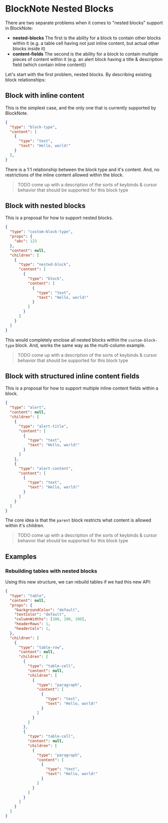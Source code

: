 # BlockNote Nested Blocks

There are two separate problems when it comes to "nested blocks" support in BlockNote:

- **nested-blocks** The first is the ability for a block to contain other blocks within it (e.g. a table cell having not just inline content, but actual other blocks inside it)
- **content-fields** The second is the ability for a block to contain multiple pieces of content within it (e.g. an alert block having a title & description field (which contain inline content))

Let's start with the first problem, nested blocks. By describing existing block relationships:

## Block with inline content

This is the simplest case, and the only one that is currently supported by BlockNote.

```json
{
  "type": "block-type",
  "content": [
    {
      "type": "text",
      "text": "Hello, world!"
    }
  ],
}
```

There is a 1:1 relationship between the block type and it's content. And, no restrictions of the inline content allowed within the block.

> TODO come up with a description of the sorts of keybinds & cursor behavior that should be supported for this block type

## Block with nested blocks

This is a proposal for how to support nested blocks.

```json
{
  "type": "custom-block-type",
  "props": {
    "abc": 123
  },
  "content": null,
  "children": [
    {
      "type": "nested-block",
      "content": [
        {
          "type": "block",
          "content": [
            {
              "type": "text",
              "text": "Hello, world!"
            }
          ]
        }
      ]
    }
  ]
}
```

This would completely enclose all nested blocks within the `custom-block-type` block. And, works the same way as the multi-column example.

> TODO come up with a description of the sorts of keybinds & cursor behavior that should be supported for this block type

## Block with structured inline content fields

This is a proposal for how to support multiple inline content fields within a block.

```json
{
  "type": "alert",
  "content": null,
  "children": [
    {
      "type": "alert-title",
      "content": [
        {
          "type": "text",
          "text": "Hello, world!"
        }
      ]
    },
    {
      "type": "alert-content",
      "content": [
        {
          "type": "text",
          "text": "Hello, world!"
        }
      ]
    }
  ]
}
```

The core idea is that the `parent` block restricts what content is allowed within it's children.

> TODO come up with a description of the sorts of keybinds & cursor behavior that should be supported for this block type

## Examples

### Rebuilding tables with nested blocks

Using this new structure, we can rebuild tables if we had this new API:

```json
{
  "type": "table",
  "content": null,
  "props": {
    "backgroundColor": "default",
    "textColor": "default",
    "columnWidths": [100, 100, 100],
    "headerRows": 1,
    "headerCols": 1,
  },
  "children": [
    {
      "type": "table-row",
      "content": null,
      "children": [
        {
          "type": "table-cell",
          "content": null,
          "children": [
            {
              "type": "paragraph",
              "content": [
                {
                  "type": "text",
                  "text": "Hello, world!"
                }
              ]
            }
          ]
        },
        {
          "type": "table-cell",
          "content": null,
          "children": [
            {
              "type": "paragraph",
              "content": [
                {
                  "type": "text",
                  "text": "Hello, world!"
                }
              ]
            }
          ]
        }
      ]
    }
  ]
}
```
